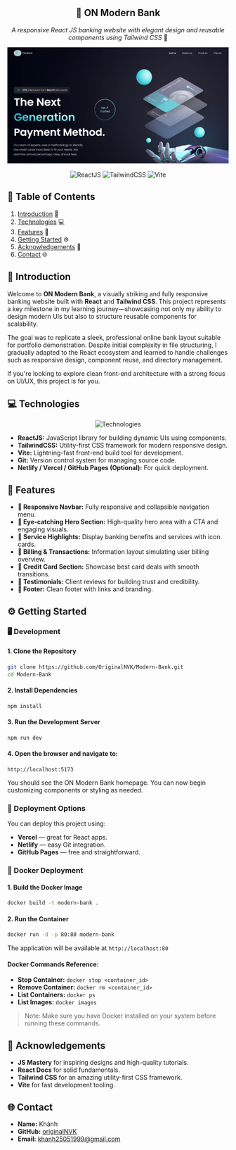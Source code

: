 <div align="center">
<h2> 🏦 ON Modern Bank </h2>

_A responsive React JS banking website with elegant design and reusable components using Tailwind CSS_ 🚀

  <img width="600px" src="./src/assets/background-image.png" alt="Screenshot of ON Modern Bank">
  
![ReactJS](https://img.shields.io/badge/React_JS-black?style=for-the-badge&logo=react&logoColor=61DAFB)
![TailwindCSS](https://img.shields.io/badge/Tailwind_CSS-black?style=for-the-badge&logo=tailwindcss&logoColor=62baf3)
![Vite](https://img.shields.io/badge/Vite-black?style=for-the-badge&logo=vite&logoColor=FFD62E)

</div>

## 📘 Table of Contents

1. [Introduction](#introduction) 🧭
2. [Technologies](#technologies) 💻
3. [Features](#features) 🚀
4. [Getting Started](#getting-started) ⚙️
5. [Acknowledgements](#acknowledgements) 💙
6. [Contact](#contact) 🌐

## 🧭 <a name="introduction">Introduction</a>

Welcome to **ON Modern Bank**, a visually striking and fully responsive banking website built with **React** and **Tailwind CSS**. This project represents a key milestone in my learning journey—showcasing not only my ability to design modern UIs but also to structure reusable components for scalability.

The goal was to replicate a sleek, professional online bank layout suitable for portfolio demonstration. Despite initial complexity in file structuring, I gradually adapted to the React ecosystem and learned to handle challenges such as responsive design, component reuse, and directory management.

If you're looking to explore clean front-end architecture with a strong focus on UI/UX, this project is for you.

## 💻 <a name="technologies">Technologies</a>

<div align="center">
  <img src="https://skillicons.dev/icons?i=react,tailwind,vite,git,html,css" alt="Technologies">
</div>

- **ReactJS:** JavaScript library for building dynamic UIs using components.
- **TailwindCSS:** Utility-first CSS framework for modern responsive design.
- **Vite:** Lightning-fast front-end build tool for development.
- **Git:** Version control system for managing source code.
- **Netlify / Vercel / GitHub Pages (Optional):** For quick deployment.

## 🚀 <a name="features">Features</a>

- **🔷 Responsive Navbar:** Fully responsive and collapsible navigation menu.
- **🔷 Eye-catching Hero Section:** High-quality hero area with a CTA and engaging visuals.
- **🔷 Service Highlights:** Display banking benefits and services with icon cards.
- **🔷 Billing & Transactions:** Information layout simulating user billing overview.
- **🔷 Credit Card Section:** Showcase best card deals with smooth transitions.
- **🔷 Testimonials:** Client reviews for building trust and credibility.
- **🔷 Footer:** Clean footer with links and branding.

## ⚙️ <a name="getting-started">Getting Started</a>

### 🖥️ Development

#### 1. Clone the Repository

```bash
git clone https://github.com/OriginalNVK/Modern-Bank.git
cd Modern-Bank
```

#### 2. Install Dependencies

```bash
npm install
```

#### 3. Run the Development Server

```bash
npm run dev
```

#### 4. Open the browser and navigate to:

```
http://localhost:5173
```

You should see the ON Modern Bank homepage. You can now begin customizing components or styling as needed.

### 🚀 Deployment Options

You can deploy this project using:

- **Vercel** — great for React apps.
- **Netlify** — easy Git integration.
- **GitHub Pages** — free and straightforward.

### 🐳 Docker Deployment

#### 1. Build the Docker Image

```bash
docker build -t modern-bank .
```

#### 2. Run the Container

```bash
docker run -d -p 80:80 modern-bank
```

The application will be available at `http://localhost:80`

#### Docker Commands Reference:

- **Stop Container:** `docker stop <container_id>`
- **Remove Container:** `docker rm <container_id>`
- **List Containers:** `docker ps`
- **List Images:** `docker images`

> Note: Make sure you have Docker installed on your system before running these commands.

## 💙 <a name="acknowledgements">Acknowledgements</a>

- **JS Mastery** for inspiring designs and high-quality tutorials.
- **React Docs** for solid fundamentals.
- **Tailwind CSS** for an amazing utility-first CSS framework.
- **Vite** for fast development tooling.

## 🌐 <a name="contact">Contact</a>

- **Name:** Khánh
- **GitHub:** [originalNVK](https://github.com/originalNVK)
- **Email:** khanh25051999@gmail.com
